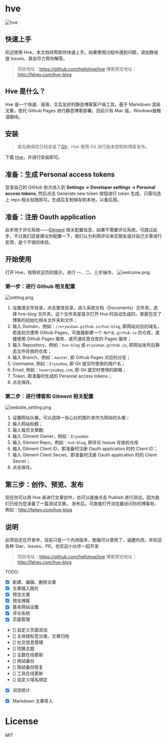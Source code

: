 # hve

![hve](https://sfault-image.b0.upaiyun.com/248/462/248462553-5aba16121aa6a_articlex)
## 快速上手
欢迎使用 Hve，本文档将帮助你快速上手。如果使用过程中遇到问题，请加群或提 Issues，我会尽力帮你解答。

>项目地址：https://github.com/hellohve/hve
博客预览地址：http://fehey.com/hve-blog

## Hve 是什么？
Hve 是一个快速、易用、交互友好的静态博客客户端工具。基于 Markdown 渲染文章，依托 Github Pages 进行静态博客部署。目前只有 Mac 版，Windows版敬请期待。

## 安装
> 首先确保您已经安装了[Git](https://git-scm.com/)，Hve 使用 Git 进行版本控制和博客发布。  

下载 [Hve](https://github.com/hellohve/hve/releases)，并进行安装即可。

## 准备：生成 Personal access tokens
登录自己的 GitHub 依次进入到 **Settings -> Developer settings -> Personal access tokens**, 然后点击 Generate new token 按钮进行 token 生成，只需勾选上 repo 相关权限即可。生成后复制保存到本地，以备后用。

## 准备：注册 Oauth application
此步用于评论系统——[Gitment](https://github.com/imsun/gitment) 相关配置信息，如果不需要评论系统，可跳过此步，不过我们还是建议你配置一下，我们认为利用评论来交朋友或对自己文章进行反馈，是个不错的体验。

## 开始使用
打开 Hve，按照欢迎页的提示，进行 一、二、三步操作。
![welcome.png](https://sfault-image.b0.upaiyun.com/410/135/4101356659-5aba15a13a6d6_articlex)

### 第一步：进行 Github 相关配置
![setting.png](https://sfault-image.b0.upaiyun.com/227/496/2274960464-5aba15b588de8_articlex)
1. 设置源文件目录，点击更改目录，进入系统文档（Documents）文件夹，选择 hve-blog 文件夹，这个文件夹是首次打开 Hve 时自动生成的，里面包含了博客的初始化相关文件夹和文件；
2. 输入 Domain，例如：`//eryouhao.github.io/hve-blog`, 即网站对应的域名，若是初次使用 Github Pages，可直接新建一个 `用户名.github.io` 的仓库，直接使用 Github Pages 服务，或开通任意仓库的 Pages 服务；
3. 输入 Repository，例如：`hve-blog` 或 `eryouhao.github.io`, 即网站发布后静态文件存放的仓库；
4. 输入 Branch，例如：`master`, 即 Github Pages 对应的分支；
5. Username, 例如：`EryouHao`, 即 Git 提交时使用的用户名；
6. Email, 例如：`haoeryou@qq.com`, 即 Git 提交时使用的邮箱；
7. Token, 即准备时生成的 Personal access tokens；
8. 点击保存。

### 第二步：进行博客和 Gitment 相关配置

![website_setting.png](https://sfault-image.b0.upaiyun.com/112/077/1120779575-5aba15bf984c7_articlex)
1. 设置网站头像，可以选择一张心仪的图片来作为网站的头像；
2. 输入网站标题；
3. 输入每页文章数;
4. 输入 Gitment Owner，例如：`EryouHao`
5. 输入 Gitment Repo，例如：`hve-blog`, 即评论 Isssue 存放的仓库
6. 输入 Gitment Client ID，即准备时注册 Oauth application 时的 Client ID；
7. 输入 Gitment Client Secret，即准备时注册 Oauth application 时的 Client Secret；
8. 点击保存。

## 第三步：创作、预览、发布
现在你可以用 Hve 来进行文章创作，也可以直接点击 Publish 进行测试，因为我们已经为您准备了一篇测试文章。
发布后，可直接打开浏览器访问你的博客啦，例如：http://fehey.com/hve-blog

## 说明
此项目还在开发中，目前只是一个内测版本，勉强可以使用了，诚邀内测，并欢迎各种 Star、Issues、PR，也欢迎小伙伴一起开发

>项目地址：https://github.com/hellohve/hve
博客预览地址：http://fehey.com/hve-blog

TODO:

- [x] 新建、编辑、删除文章
- [x] 文章插入图片
- [x] 预览文章
- [x] 预览博客
- [x] 基本网站设置
- [x] 评论系统
- [x] 页面管理
- [] 自定义页面添加
- [] 主体按标签分类、文章归档
- [] 社交信息管理
- [] 切换主题
- [] 主题在线更新
- [] 网站备份
- [] 网站备份恢复
- [] 工具在线更新
- [] 自定义域名绑定
- [x] 浏览统计
- [x] Markdown 文章导入


# License

  MIT